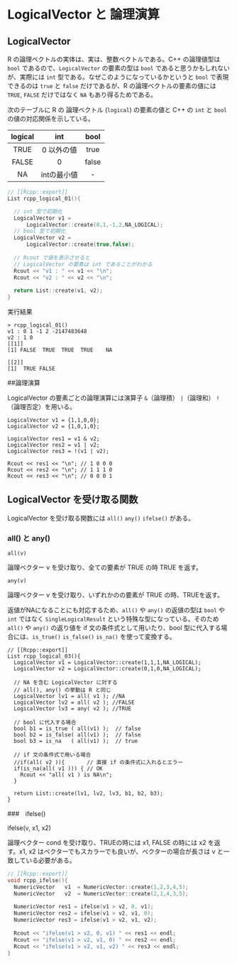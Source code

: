 # LogicalVector と 論理演算

## LogicalVector

 R の論理ベクトルの実体は、実は、整数ベクトルである。C++ の論理値型は `bool` であるので、`LogicalVector` の要素の型は `bool` であると思うかもしれないが、実際には `int` 型である。なぜこのようになっているかというと `bool` で表現できるのは `true` と `false` だけであるが、R の論理ベクトルの要素の値には `TRUE`, `FALSE` だけではなく `NA` もあり得るためである。

次のテーブルに R の 論理ベクトル (`logical`) の要素の値と C++ の `int` と `bool` の値の対応関係を示している。

|logical|int|bool|
|:---:|:---:|:---:|
|TRUE|0 以外の値|true|
|FALSE|0|false|
|NA|intの最小値|-|

```cpp
// [[Rcpp::export]]
List rcpp_logical_01(){

  // int 型で初期化
  LogicalVector v1 =
      LogicalVector::create(0,1,-1,2,NA_LOGICAL); 
  // bool 型で初期化
  LogicalVector v2 =
      LogicalVector::create(true,false);
  
  // Rcout で値を表示させると
  // LogicalVector の要素は int であることがわかる
  Rcout << "v1 : " << v1 << "\n";
  Rcout << "v2 : " << v2 << "\n";  
  
  return List::create(v1, v2);
}
```

実行結果

```
> rcpp_logical_01()
v1 : 0 1 -1 2 -2147483648
v2 : 1 0
[[1]]
[1] FALSE  TRUE  TRUE  TRUE    NA

[[2]]
[1]  TRUE FALSE
```

##論理演算

LogicalVector の要素ごとの論理演算には演算子 `&`（論理積） `|`（論理和） `!`（論理否定）を用いる。

```
LogicalVector v1 = {1,1,0,0};
LogicalVector v2 = {1,0,1,0};

LogicalVector res1 = v1 & v2;
LogicalVector res2 = v1 | v2;
LogicalVector res3 = !(v1 | v2);

Rcout << res1 << "\n"; // 1 0 0 0
Rcout << res2 << "\n"; // 1 1 1 0
Rcout << res3 << "\n"; // 0 0 0 1
```




## LogicalVector を受け取る関数

LogicalVector を受け取る関数には `all()` `any()` `ifelse()` がある。

### all() と any()

`all(v)`

論理ベクター v を受け取り、全ての要素が TRUE の時 TRUE を返す。

`any(v)`

論理ベクター v を受け取り、いずれかのの要素が TRUE の時、TRUEを返す。

返値がNAになることにも対応するため、`all()` や `any()` の返値の型は `bool` や `int` ではなく `SingleLogicalResult` という特殊な型になっている。そのため `all()` や `any()` の返り値を if 文の条件式として用いたり、bool 型に代入する場合には、`is_true()` `is_false()` `is_na()` を使って変換する。

```
// [[Rcpp::export]]
List rcpp_logical_03(){
  LogicalVector v1 = LogicalVector::create(1,1,1,NA_LOGICAL);
  LogicalVector v2 = LogicalVector::create(0,1,0,NA_LOGICAL);
  
  // NA を含む LogicalVector に対する
  // all(), any() の挙動は R と同じ
  LogicalVector lv1 = all( v1 ); //NA
  LogicalVector lv2 = all( v2 ); //FALSE
  LogicalVector lv3 = any( v2 ); //TRUE 
  
  // bool に代入する場合
  bool b1 = is_true ( all(v1) );  // false
  bool b2 = is_false( all(v1) );  // false
  bool b3 = is_na   ( all(v1) );  // true

  // if 文の条件式で用いる場合
  //if(all( v2 )){       // 直接 if の条件式に入れるとエラー
  if(is_na(all( v1 ))) { // OK 
    Rcout << "all( v1 ) is NA\n";
  }
  
  return List::create(lv1, lv2, lv3, b1, b2, b3);
}
```

###　ifelse()

ifelse(v, x1, x2)

論理ベクター cond を受け取り、TRUEの時には x1, FALSE の時には x2 を返す。x1, x2 はベクターでもスカラーでも良いが、ベクターの場合が長さは v と一致している必要がある。

```cpp
// [[Rcpp::export]]
void rcpp_ifelse(){
  NumericVector   v1  = NumericVector::create(1,2,3,4,5);
  NumericVector   v2  = NumericVector::create(2,1,4,3,5);
  
  NumericVector res1 = ifelse(v1 > v2, 0, v1);
  NumericVector res2 = ifelse(v1 > v2, v1, 0);
  NumericVector res3 = ifelse(v1 > v2, v1, v2);
  
  Rcout << "ifelse(v1 > v2, 0, v1) " << res1 << endl;
  Rcout << "ifelse(v1 > v2, v1, 0) " << res2 << endl;
  Rcout << "ifelse(v1 > v2, v1, v2) " << res3 << endl;
}
```